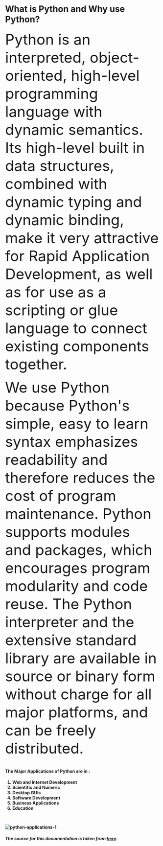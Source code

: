 <h1>What is Python and Why use Python?</h1>
<font size ="12">Python is an interpreted, object-oriented, high-level programming language with dynamic semantics. Its high-level built in data structures, combined with dynamic typing and dynamic binding, make it very attractive for Rapid Application Development, as well as for use as a scripting or glue language to connect existing components together.</font><br><br>
<font size ="12"> We use Python because Python's simple, easy to learn syntax emphasizes readability and therefore reduces the cost of program maintenance. Python supports modules and packages, which encourages program modularity and code reuse. The Python interpreter and the extensive standard library are available in source or binary form without charge for all major platforms, and can be freely distributed.</font><br><br>
<h4> The Major Applications of Python are in :</h4>
<h4>
<ol>
  <li>Web and Internet Development</li>
  <li>Scientific and Numeric</li>
  <li>Desktop GUIs</li>
  <li>Software Development</li>
  <li>Business Applications</li>
  <li>Education</li>
</ol>
<br>

![python-applications-1](https://user-images.githubusercontent.com/33536225/50692620-a1da8880-105c-11e9-9488-67f539d44412.jpg)
<h5>The source for this documentation is taken from <a href="https://www.python.org/doc/">here</a>.</h5>

